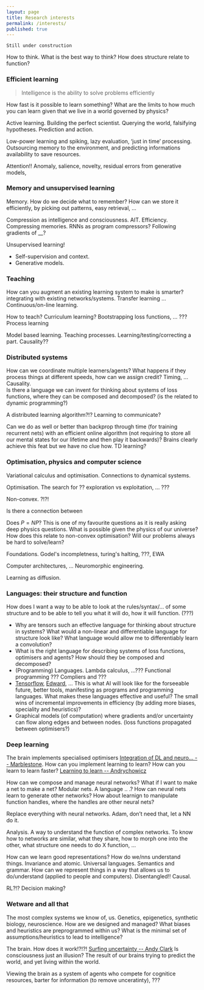 ```yaml
---
layout: page
title: Research interests
permalink: /interests/
published: true
---
```


`Still under construction`

How to think.
What is the best way to think? 
How does structure relate to function?

### Efficient learning

> Intelligence is the ability to solve problems efficiently

How fast is it possible to learn something? What are the limits to how much you can learn given that we live in a world governed by physics? 

Active learning. Building the perfect scientist. Querying the world, falsifying hypotheses. Prediction and action.

Low-power learning and spiking, lazy evaluation, ‘just in time’ processing. Outsourcing memory to the environment, and predicting informations availability to save resources.

Attention!! Anomaly, salience, novelty, residual errors from generative models, 

### Memory and unsupervised learning

Memory. How do we decide what to remember? How can we store it efficiently, by picking out patterns, easy retrieval, ...

Compression as intelligence and consciousness. AIT.  Efficiency.  Compressing memories. RNNs as program compressors? Following gradients of __?

Unsupervised learning!
* Self-supervision and context.
* Generative models.

### Teaching

How can you augment an existing learning system to make is smarter? integrating with existing networks/systems. Transfer learning ... Continuous/on-line learning.

How to teach? Curriculum learning? Bootstrapping loss functions, … ???
Process learning

Model based learning. Teaching processes. Learning/testing/correcting a part. Causality??

### Distributed systems

How can we coordinate multiple learners/agents? 
What happens if they process things at different speeds, how can we assign credit? Timing, ... Causality.  
Is there a language we can invent for thinking about systems of loss functions, where they can be composed and decomposed? (is the related to dynamic programming?)

A distributed learning algorithm?!?
Learning to communicate?


Can we do as well or better than backprop through time (for training recurrent nets) with an efficient online algorithm (not requiring to store all our mental states for our lifetime and then play it backwards)?  Brains clearly achieve this feat but we have no clue how. TD learning? 


### Optimisation, physics and computer science


Variational calculus and optimisation. Connections to dynamical systems.

Optimisation. The search for ?? exploration vs exploitation, … ???

Non-convex. ?!?!

Is there a connection between 

Does $P = NP$? This is one of my favourite questions as it is really asking deep physics questions. What is possible given the physics of our universe? How does this relate to non-convex optimisation? Will our problems always be hard to solve/learn?

Foundations. Godel's incompletness, turing's halting, ???, EWA

Computer architectures, ... Neuromorphic engineering. 

Learning as diffusion.



### Languages: their structure and function

How does
I want a way to be able to look at the rules/syntax/... of some structure and to be able to tell you what it will do, how it will function. (???)

* Why are tensors such an effective language for thinking about structure in systems? What would a non-linear and differentiable language for structure look like? What language would allow me to differentiably learn a convolution?
* What is the right language for describing systems of loss functions, optimisers and agents? How should they be composed and decomposed?
* (Programming) Languages. Lambda calculus, ...??? Functional programming ??? Compliers and ???
* [Tensorflow](https://www.tensorflow.org/), [Edward](http://edwardlib.org/), ... This is what AI will look like for the forseeable future, better tools, manifesting as programs and programming languages. What makes these languages effective and useful? The small wins of incremental improvements in efficiency (by adding more biases, speciality and heuristics)?
* Graphical models (of computation) where gradients and/or uncertainty can flow along edges and between nodes. (loss functions propagated between optimisers?)


### Deep learning


The brain implements specialised optimisers [Integration of DL and neuro... -- Marblestone](https://arxiv.org/abs/1606.03813). How can you implement learning to learn? How can you learn to learn faster?  [Learning to learn -- Andrychowicz](https://arxiv.org/abs/1606.04474)

How can we compose and manage neural networks? What if I want to make a net to make a net? Modular nets. A language .. .? How can neural nets learn to generate other networks? How about learnign to manipulate function handles, where the handles are other neural nets?

Replace everything with neural networks. Adam, don’t need that, let a NN do it. 

Analysis.
A way to understand the function of complex networks. To know how to networks are similar, what they share, how to morph one into the other, what structure one needs to do X function, ...

How can we learn good representations? How do we/nns understand things. Invariance and atomic. Universal languages. Semantics and grammar. How can we represent things in a way that allows us to do/understand (applied to people and computers). 
Disentangled!! Causal.

RL?!? Decision making?

### Wetware and all that  

The most complex systems we know of, us. Genetics, epigenetics, synthetic biology, neuroscience.  How are we designed and managed? What biases and heuristics are preprogrammed within us? What is the minimal set of assumptions/heuristics to lead to intelligence?

The brain. How does it work!?!?! [Surfing uncertainty -- Andy Clark](https://www.goodreads.com/book/show/25823558-surfing-uncertainty) Is consciousness just an illusion? The result of our brains trying to predict the world, and yet living within the world.

Viewing the brain as a system of agents who compete for cognitice resources, barter for information (to remove unceratinty), ???
